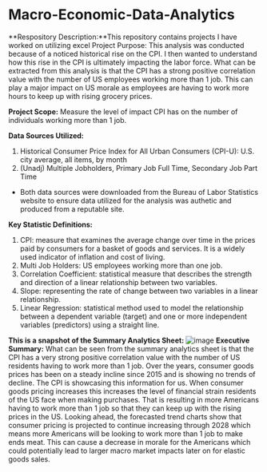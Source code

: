 # Macro-Economic-Data-Analytics
**Respository Description:**This repository contains projects I have worked on utilizing excel
Project Purpose: 
This analysis was conducted because of a noticed historical rise on the CPI. I then wanted to understand how this rise in the CPI is ultimately impacting the labor force. What can be extracted from this analysis is that the CPI has a strong positive correlation value with the number of US employees working more than 1 job. This can play a major impact on US morale as employees are having to work more hours to keep up with rising grocery prices. 

**Project Scope:** Measure the level of impact CPI has on the number of individuals working more than 1 job. 

**Data Sources Utilized:**
1. Historical Consumer Price Index for All Urban Consumers (CPI-U): U.S. city average, all items, by month
2. (Unadj) Multiple Jobholders, Primary Job Full Time, Secondary Job Part Time
- Both data sources were downloaded from the Bureau of Labor Statistics website to ensure data utilized for the analysis was authetic and produced from a reputable site.

**Key Statistic Definitions:** 
1. CPI:  measure that examines the average change over time in the prices paid by consumers for a basket of goods and services. It is a widely used indicator of inflation and cost of living.
2. Multi Job Holders: US employees working more than one job.
3. Correlation Coefficient: statistical measure that describes the strength and direction of a linear relationship between two variables.
4. Slope: representing the rate of change between two variables in a linear relationship.
5. Linear Regression: statistical method used to model the relationship between a dependent variable (target) and one or more independent variables (predictors) using a straight line.

**This is a snapshot of the Summary Analytics Sheet:**
![image](https://github.com/user-attachments/assets/bbc96f55-c548-4466-8f75-aaaaaa17cdd6)
**Executive Summary:**
What can be seen from the summary analytics sheet is that the CPI has a very strong positive correlation value with the number of US residents having to work more than 1 job. Over the years, consumer goods prices has been on a steady incline since 2015 and is showing no trends of decline. The CPI is showcasing this information for us. When consumer goods pricing increases this increases the level of financial strain residents of the US face when making purchases. That is resulting in more Americans having to work more than 1 job so that they can keep up with the rising prices in the US. 
Looking ahead, the forecasted trend charts show that consumer pricing is projected to continue increasing through 2028 which means more Americans will be looking to work more than 1 job to make ends meat. This can cause a decrease in morale for the Americans which could potentially lead to larger macro market impacts later on for elastic goods sales. 
